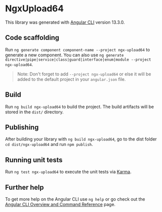 # NgxUpload64

This library was generated with [Angular CLI](https://github.com/angular/angular-cli) version 13.3.0.

## Code scaffolding

Run `ng generate component component-name --project ngx-upload64` to generate a new component. You can also use `ng generate directive|pipe|service|class|guard|interface|enum|module --project ngx-upload64`.
> Note: Don't forget to add `--project ngx-upload64` or else it will be added to the default project in your `angular.json` file. 

## Build

Run `ng build ngx-upload64` to build the project. The build artifacts will be stored in the `dist/` directory.

## Publishing

After building your library with `ng build ngx-upload64`, go to the dist folder `cd dist/ngx-upload64` and run `npm publish`.

## Running unit tests

Run `ng test ngx-upload64` to execute the unit tests via [Karma](https://karma-runner.github.io).

## Further help

To get more help on the Angular CLI use `ng help` or go check out the [Angular CLI Overview and Command Reference](https://angular.io/cli) page.
